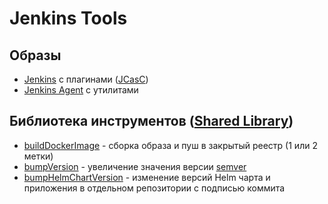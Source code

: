 # Jenkins Tools

## Образы

* [Jenkins](.docker/Dockerfile) с плагинами ([JCasC](https://www.jenkins.io/projects/jcasc/))
* [Jenkins Agent](.docker/agent.Dockerfile) с утилитами

## Библиотека инструментов ([Shared Library](https://www.jenkins.io/doc/book/pipeline/shared-libraries/))

* [buildDockerImage](vars/buildDockerImage.groovy) - сборка образа и пуш в закрытый реестр (1 или 2 метки)
* [bumpVersion](vars/bumpVersion.groovy) - увеличение значения версии [semver](https://semver.org/)
* [bumpHelmChartVersion](vars/bumpHelmChartVersion.groovy) - изменение версий Helm чарта и приложения в отдельном репозитории с подписью коммита
